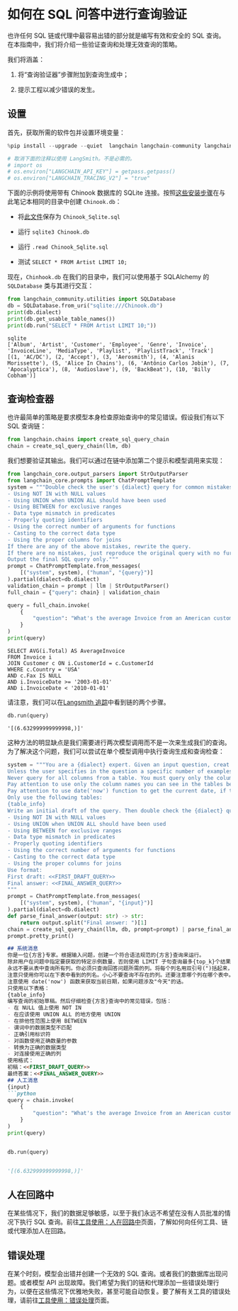 # 如何在 SQL 问答中进行查询验证

也许任何 SQL 链或代理中最容易出错的部分就是编写有效和安全的 SQL 查询。在本指南中，我们将介绍一些验证查询和处理无效查询的策略。

我们将涵盖：

1. 将“查询验证器”步骤附加到查询生成中；

2. 提示工程以减少错误的发生。

## 设置

首先，获取所需的软件包并设置环境变量：

```python
%pip install --upgrade --quiet  langchain langchain-community langchain-openai
```
```python
# 取消下面的注释以使用 LangSmith。不是必需的。
# import os
# os.environ["LANGCHAIN_API_KEY"] = getpass.getpass()
# os.environ["LANGCHAIN_TRACING_V2"] = "true"
```

下面的示例将使用带有 Chinook 数据库的 SQLite 连接。按照[这些安装步骤](https://database.guide/2-sample-databases-sqlite/)在与此笔记本相同的目录中创建 `Chinook.db`：

- 将[此文件](https://raw.githubusercontent.com/lerocha/chinook-database/master/ChinookDatabase/DataSources/Chinook_Sqlite.sql)保存为 `Chinook_Sqlite.sql`

- 运行 `sqlite3 Chinook.db`

- 运行 `.read Chinook_Sqlite.sql`

- 测试 `SELECT * FROM Artist LIMIT 10;`

现在，`Chinhook.db` 在我们的目录中，我们可以使用基于 SQLAlchemy 的 `SQLDatabase` 类与其进行交互：

```python
from langchain_community.utilities import SQLDatabase
db = SQLDatabase.from_uri("sqlite:///Chinook.db")
print(db.dialect)
print(db.get_usable_table_names())
print(db.run("SELECT * FROM Artist LIMIT 10;"))
```
```output
sqlite
['Album', 'Artist', 'Customer', 'Employee', 'Genre', 'Invoice', 'InvoiceLine', 'MediaType', 'Playlist', 'PlaylistTrack', 'Track']
[(1, 'AC/DC'), (2, 'Accept'), (3, 'Aerosmith'), (4, 'Alanis Morissette'), (5, 'Alice In Chains'), (6, 'Antônio Carlos Jobim'), (7, 'Apocalyptica'), (8, 'Audioslave'), (9, 'BackBeat'), (10, 'Billy Cobham')]
```

## 查询检查器

也许最简单的策略是要求模型本身检查原始查询中的常见错误。假设我们有以下 SQL 查询链：

```python
from langchain.chains import create_sql_query_chain
chain = create_sql_query_chain(llm, db)
```

我们想要验证其输出。我们可以通过在链中添加第二个提示和模型调用来实现：

```python
from langchain_core.output_parsers import StrOutputParser
from langchain_core.prompts import ChatPromptTemplate
system = """Double check the user's {dialect} query for common mistakes, including:
- Using NOT IN with NULL values
- Using UNION when UNION ALL should have been used
- Using BETWEEN for exclusive ranges
- Data type mismatch in predicates
- Properly quoting identifiers
- Using the correct number of arguments for functions
- Casting to the correct data type
- Using the proper columns for joins
If there are any of the above mistakes, rewrite the query.
If there are no mistakes, just reproduce the original query with no further commentary.
Output the final SQL query only."""
prompt = ChatPromptTemplate.from_messages(
    [("system", system), ("human", "{query}")]
).partial(dialect=db.dialect)
validation_chain = prompt | llm | StrOutputParser()
full_chain = {"query": chain} | validation_chain
```
```python
query = full_chain.invoke(
    {
        "question": "What's the average Invoice from an American customer whose Fax is missing since 2003 but before 2010"
    }
)
print(query)
```
```output
SELECT AVG(i.Total) AS AverageInvoice
FROM Invoice i
JOIN Customer c ON i.CustomerId = c.CustomerId
WHERE c.Country = 'USA'
AND c.Fax IS NULL
AND i.InvoiceDate >= '2003-01-01' 
AND i.InvoiceDate < '2010-01-01'
```

请注意，我们可以在[Langsmith 追踪](https://smith.langchain.com/public/8a743295-a57c-4e4c-8625-bc7e36af9d74/r)中看到链的两个步骤。

```python
db.run(query)
```
```output
'[(6.632999999999998,)]'
```

这种方法的明显缺点是我们需要进行两次模型调用而不是一次来生成我们的查询。为了解决这个问题，我们可以尝试在单个模型调用中执行查询生成和查询检查：

```python
system = """You are a {dialect} expert. Given an input question, creat a syntactically correct {dialect} query to run.
Unless the user specifies in the question a specific number of examples to obtain, query for at most {top_k} results using the LIMIT clause as per {dialect}. You can order the results to return the most informative data in the database.
Never query for all columns from a table. You must query only the columns that are needed to answer the question. Wrap each column name in double quotes (") to denote them as delimited identifiers.
Pay attention to use only the column names you can see in the tables below. Be careful to not query for columns that do not exist. Also, pay attention to which column is in which table.
Pay attention to use date('now') function to get the current date, if the question involves "today".
Only use the following tables:
{table_info}
Write an initial draft of the query. Then double check the {dialect} query for common mistakes, including:
- Using NOT IN with NULL values
- Using UNION when UNION ALL should have been used
- Using BETWEEN for exclusive ranges
- Data type mismatch in predicates
- Properly quoting identifiers
- Using the correct number of arguments for functions
- Casting to the correct data type
- Using the proper columns for joins
Use format:
First draft: <<FIRST_DRAFT_QUERY>>
Final answer: <<FINAL_ANSWER_QUERY>>
"""
prompt = ChatPromptTemplate.from_messages(
    [("system", system), ("human", "{input}")]
).partial(dialect=db.dialect)
def parse_final_answer(output: str) -> str:
    return output.split("Final answer: ")[1]
chain = create_sql_query_chain(llm, db, prompt=prompt) | parse_final_answer
prompt.pretty_print()
```
```markdown
## 系统消息
你是一位{方言}专家。根据输入问题，创建一个符合语法规范的{方言}查询来运行。
除非用户在问题中指定要获取的特定示例数量，否则使用 LIMIT 子句查询最多{top_k}个结果。你可以对结果进行排序，以返回数据库中最有信息量的数据。
永远不要从表中查询所有列。你必须只查询回答问题所需的列。将每个列名用双引号(")括起来，以将它们表示为分隔标识符。
注意只使用你可以在下表中看到的列名。小心不要查询不存在的列。还要注意哪个列在哪个表中。
注意使用 date('now') 函数来获取当前日期，如果问题涉及"今天"的话。
只使用以下表格：
{table_info}
编写查询的初始草稿。然后仔细检查{方言}查询中的常见错误，包括：
- 在 NULL 值上使用 NOT IN
- 在应该使用 UNION ALL 的地方使用 UNION
- 在排他性范围上使用 BETWEEN
- 谓词中的数据类型不匹配
- 正确引用标识符
- 对函数使用正确数量的参数
- 转换为正确的数据类型
- 对连接使用正确的列
使用格式：
初稿：<<FIRST_DRAFT_QUERY>>
最终答案：<<FINAL_ANSWER_QUERY>>
## 人工消息
{input}
```python
query = chain.invoke(
    {
        "question": "What's the average Invoice from an American customer whose Fax is missing since 2003 but before 2010"
    }
)
print(query)
```
```markdown

```
```python
db.run(query)
```
```markdown

```
```python
'[(6.632999999999998,)]'
```
## 人在回路中
在某些情况下，我们的数据足够敏感，以至于我们永远不希望在没有人员批准的情况下执行 SQL 查询。前往[工具使用：人在回路中](/docs/how_to/tools_human)页面，了解如何向任何工具、链或代理添加人在回路。
## 错误处理
在某个时刻，模型会出错并创建一个无效的 SQL 查询。或者我们的数据库出现问题。或者模型 API 出现故障。我们希望为我们的链和代理添加一些错误处理行为，以便在这些情况下优雅地失败，甚至可能自动恢复。要了解有关工具的错误处理，请前往[工具使用：错误处理](/docs/how_to/tools_error)页面。
```